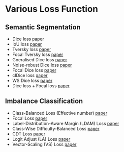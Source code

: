 # Various Loss Function

## Semantic Segmentation
* Dice loss [paper](https://arxiv.org/abs/1606.04797/)
* IoU loss [paper](https://www.cs.umanitoba.ca/~ywang/papers/isvc16.pdf)
* Tversky loss [paper](https://arxiv.org/abs/1706.05721)
* Focal Tversky loss [paper](https://arxiv.org/pdf/1810.07842.pdf)
* Gneralised Dice loss [paper](https://arxiv.org/abs/1707.03237)
* Noise-robust Dice loss [paper](https://ieeexplore.ieee.org/document/9109297)
* Focal Dice loss [paper](https://www.sciencedirect.com/science/article/pii/S1361841521003042)
* clDice loss [paper](https://openaccess.thecvf.com/content/CVPR2021/papers/Shit_clDice_-_A_Novel_Topology-Preserving_Loss_Function_for_Tubular_Structure_CVPR_2021_paper.pdf)
* WS Dice loss [paper](https://ieeexplore.ieee.org/stamp/stamp.jsp?arnumber=9180275)
* Dice loss + Focal loss [paper](https://arxiv.org/pdf/1808.05238.pdf) 




## Imbalance Classification
* Class-Balanced Loss (Effective number) [paper](https://arxiv.org/pdf/1901.05555.pdf)
* Focal Loss [paper](https://arxiv.org/pdf/1708.02002.pdf)
* Label-Distribution-Aware Margin (LDAM) Loss [paper](https://arxiv.org/pdf/1906.07413.pdf)
* Class-Wise Difficulty-Balanced Loss [paper](https://arxiv.org/pdf/2010.01824.pdf)
* CDT Loss [paper](https://arxiv.org/pdf/2001.01385.pdf)
* Logit Adjust (LA) Loss [paper](https://arxiv.org/pdf/2007.07314.pdf)
* Vector-Scaling (VS) Loss [paper](https://arxiv.org/pdf/2103.01550.pdf)

